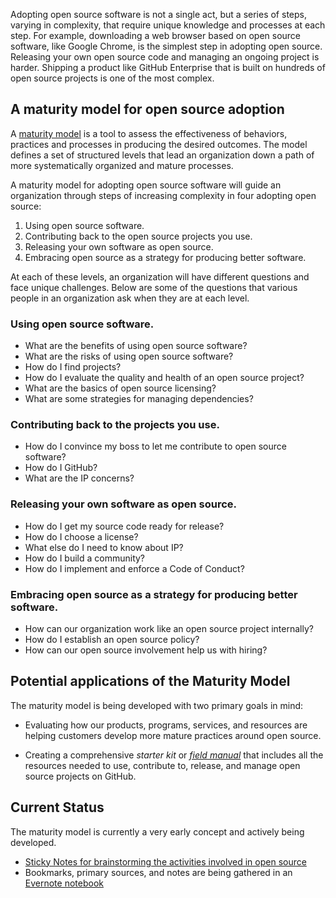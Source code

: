 Adopting open source software is not a single act, but a series of steps, varying in complexity, that require unique knowledge and processes at each step. For example, downloading a web browser based on open source software, like Google Chrome, is the simplest step in adopting open source. Releasing your own open source code and managing an ongoing project is harder. Shipping a product like GitHub Enterprise that is built on hundreds of open source projects is one of the most complex.

## A maturity model for open source adoption

A [maturity model](http://martinfowler.com/bliki/MaturityModel.html) is a tool to assess the effectiveness of behaviors, practices and processes in producing the desired outcomes. The model defines a set of structured levels that lead an organization down a path of more systematically organized and mature processes.

A maturity model for adopting open source software will guide an organization through steps of increasing complexity in four adopting open source:

1. Using open source software.
2. Contributing back to the open source projects you use.
3. Releasing your own software as open source.
4. Embracing open source as a strategy for producing better software.

At each of these levels, an organization will have different questions and face unique challenges. Below are some of the questions that various people in an organization ask when they are at each level.

### Using open source software.

- What are the benefits of using open source software?
- What are the risks of using open source software?
- How do I find projects?
- How do I evaluate the quality and health of an open source project?
- What are the basics of open source licensing?
- What are some strategies for managing dependencies?

### Contributing back to the projects you use.

- How do I convince my boss to let me contribute to open source software?
- How do I GitHub?
- What are the IP concerns?

### Releasing your own software as open source.

- How do I get my source code ready for release?
- How do I choose a license?
- What else do I need to know about IP?
- How do I build a community?
- How do I implement and enforce a Code of Conduct?

### Embracing open source as a strategy for producing better software.

- How can our organization work like an open source project internally?
- How do I establish an open source policy?
- How can our open source involvement help us with hiring?

## Potential applications of the Maturity Model

The maturity model is being developed with two primary goals in mind:

- Evaluating how our products, programs, services, and resources are helping customers develop more mature practices around open source.

- Creating a comprehensive _starter kit_ or [_field manual_](https://github.com/github/open-source/issues/94) that includes all the resources needed to use, contribute to, release, and manage open source projects on GitHub.

## Current Status

The maturity model is currently a very early concept and actively being developed.

* [Sticky Notes for brainstorming the activities involved in open source](https://stickies.io/boards/564eda3fefefba0b2fe8a072#1)
* Bookmarks, primary sources, and notes are being gathered in an [Evernote notebook](https://www.evernote.com/pub/bkeepers/maturitymodel)
